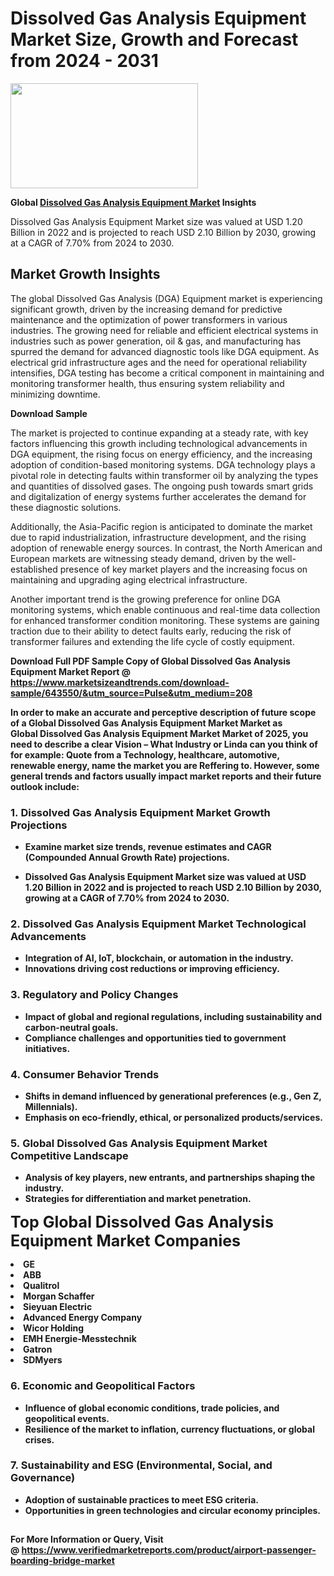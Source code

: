 <H1>Dissolved Gas Analysis Equipment Market Size, Growth and Forecast from 2024 - 2031</H1><img class="aligncenter size-medium wp-image-584254" src="https://thirdeyenews.in/wp-content/uploads/2024/09/Global-Market-Research-300x168.jpeg" alt="" width="300" height="168" /><p><strong>Global&nbsp;<a href="https://www.marketsizeandtrends.com/download-sample/643550/&amp;utm_source=Pulse&amp;utm_medium=208">Dissolved Gas Analysis Equipment Market</a> Insights</strong></p><p>Dissolved Gas Analysis Equipment Market size was valued at USD 1.20 Billion in 2022 and is projected to reach USD 2.10 Billion by 2030, growing at a CAGR of 7.70% from 2024 to 2030.</p><p><h2>Market Growth Insights</h2> <p>The global Dissolved Gas Analysis (DGA) Equipment market is experiencing significant growth, driven by the increasing demand for predictive maintenance and the optimization of power transformers in various industries. The growing need for reliable and efficient electrical systems in industries such as power generation, oil & gas, and manufacturing has spurred the demand for advanced diagnostic tools like DGA equipment. As electrical grid infrastructure ages and the need for operational reliability intensifies, DGA testing has become a critical component in maintaining and monitoring transformer health, thus ensuring system reliability and minimizing downtime.</p> <p><strong>Download Sample</strong></p> <p>The market is projected to continue expanding at a steady rate, with key factors influencing this growth including technological advancements in DGA equipment, the rising focus on energy efficiency, and the increasing adoption of condition-based monitoring systems. DGA technology plays a pivotal role in detecting faults within transformer oil by analyzing the types and quantities of dissolved gases. The ongoing push towards smart grids and digitalization of energy systems further accelerates the demand for these diagnostic solutions.</p> <p>Additionally, the Asia-Pacific region is anticipated to dominate the market due to rapid industrialization, infrastructure development, and the rising adoption of renewable energy sources. In contrast, the North American and European markets are witnessing steady demand, driven by the well-established presence of key market players and the increasing focus on maintaining and upgrading aging electrical infrastructure.</p> <p>Another important trend is the growing preference for online DGA monitoring systems, which enable continuous and real-time data collection for enhanced transformer condition monitoring. These systems are gaining traction due to their ability to detect faults early, reducing the risk of transformer failures and extending the life cycle of costly equipment.</p> <p><strong></p><p><span class=""><strong>Download Full PDF Sample Copy of Global Dissolved Gas Analysis Equipment Market Report</strong> @ <a href="https://www.marketsizeandtrends.com/download-sample/643550/&amp;utm_source=Pulse&amp;utm_medium=208" target="_blank">https://www.marketsizeandtrends.com/download-sample/643550/&amp;utm_source=Pulse&amp;utm_medium=208</a></span></p><p>In order to make an accurate and perceptive description of future scope of a Global&nbsp;Dissolved Gas Analysis Equipment Market Market as Global&nbsp;Dissolved Gas Analysis Equipment Market Market of 2025, you need to describe a clear Vision &ndash; What Industry or Linda can you think of for example: Quote from a Technology, healthcare, automotive, renewable energy, name the market you are Reffering to. However, some general trends and factors usually impact market reports and their future outlook include:</p><h3>1.&nbsp;<strong>Dissolved Gas Analysis Equipment Market Growth Projections</strong></h3><ul><li>Examine market size trends, revenue estimates and CAGR (Compounded Annual Growth Rate) projections.</li><li><p>Dissolved Gas Analysis Equipment Market size was valued at USD 1.20 Billion in 2022 and is projected to reach USD 2.10 Billion by 2030, growing at a CAGR of 7.70% from 2024 to 2030.</p></li></ul><h3>2.&nbsp;<strong>Dissolved Gas Analysis Equipment Market Technological Advancements</strong></h3><ul><li>Integration of AI, IoT, blockchain, or automation in the industry.</li><li>Innovations driving cost reductions or improving efficiency.</li></ul><h3>3.&nbsp;<strong>Regulatory and Policy Changes</strong></h3><ul><li>Impact of global and regional regulations, including sustainability and carbon-neutral goals.</li><li>Compliance challenges and opportunities tied to government initiatives.</li></ul><h3>4.&nbsp;<strong>Consumer Behavior Trends</strong></h3><ul><li>Shifts in demand influenced by generational preferences (e.g., Gen Z, Millennials).</li><li>Emphasis on eco-friendly, ethical, or personalized products/services.</li></ul><h3>5.&nbsp;<strong>Global Dissolved Gas Analysis Equipment Market Competitive Landscape</strong></h3><ul><li>Analysis of key players, new entrants, and partnerships shaping the industry.</li><li>Strategies for differentiation and market penetration.</li></ul><p data-pm-slice="1 1 []"><span style="color: inherit; font-family: inherit; font-size: 25px;">Top Global Dissolved Gas Analysis Equipment Market Companies</span></p><div class="" data-test-id=""><p><li>GE</li><li> ABB</li><li> Qualitrol</li><li> Morgan Schaffer</li><li> Sieyuan Electric</li><li> Advanced Energy Company</li><li> Wicor Holding</li><li> EMH Energie-Messtechnik</li><li> Gatron</li><li> SDMyers</li></p></div><h3>6.&nbsp;<strong>Economic and Geopolitical Factors</strong></h3><ul><li>Influence of global economic conditions, trade policies, and geopolitical events.</li><li>Resilience of the market to inflation, currency fluctuations, or global crises.</li></ul><h3>7.&nbsp;<strong>Sustainability and ESG (Environmental, Social, and Governance)</strong></h3><ul><li>Adoption of sustainable practices to meet ESG criteria.</li><li>Opportunities in green technologies and circular economy principles.</li></ul><h2><strong style="font-size: 14px;">For More Information or Query, Visit @&nbsp;</strong><a style="background-color: #ffffff; font-size: 14px;" href="https://www.marketsizeandtrends.com/report/dissolved-gas-analysis-equipment-market/" target="_blank">https://www.verifiedmarketreports.com/product/airport-passenger-boarding-bridge-market</a></h2>
